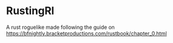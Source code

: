 # RustingRl

A rust roguelike made following the guide on https://bfnightly.bracketproductions.com/rustbook/chapter_0.html
